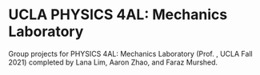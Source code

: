 # UCLA PHYSICS 4AL: Mechanics Laboratory

Group projects for PHYSICS 4AL: Mechanics Laboratory (Prof. , UCLA Fall 2021) completed by Lana Lim, Aaron Zhao, and Faraz Murshed.
